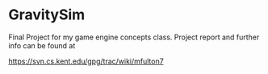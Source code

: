 # GravitySim

Final Project for my game engine concepts class. Project report and further info can be found at

https://svn.cs.kent.edu/gpg/trac/wiki/mfulton7
